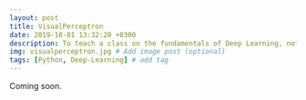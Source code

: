 ```yaml
---
layout: post
title: VisualPerceptron
date: 2019-10-01 13:32:20 +0300
description: To teach a class on the fundamentals of Deep Learning, nothing better than a visual representation of it. # Add post description (optional)
img: visualperceptron.jpg # Add image post (optional)
tags: [Python, Deep-Learning] # add tag
---
```

Coming soon.